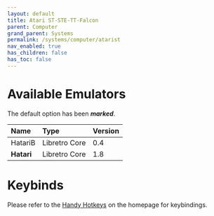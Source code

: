```yaml
---
layout: default
title: Atari ST-STE-TT-Falcon
parent: Computer
grand_parent: Systems
permalink: /systems/computer/atarist
nav_enabled: true
has_children: false
has_toc: false
---
```


# Available Emulators

The default option has been ***marked***.

| Name                     | Type             | Version           |
|:-------------------------|:-----------------|:------------------|
| HatariB                  | Libretro Core    | 0.4               |
| **Hatari**               | Libretro Core    | 1.8               |


# Keybinds 

Please refer to the [Handy Hotkeys](/#handyhotkeys) on the homepage for keybindings.